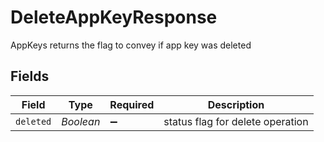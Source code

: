 # DeleteAppKeyResponse

AppKeys returns the flag to convey if app key was deleted


## Fields

| Field                            | Type                             | Required                         | Description                      |
| -------------------------------- | -------------------------------- | -------------------------------- | -------------------------------- |
| `deleted`                        | *Boolean*                        | :heavy_minus_sign:               | status flag for delete operation |